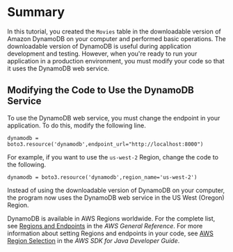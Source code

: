 # Summary<a name="GettingStarted.Python.Summary"></a>

In this tutorial, you created the `Movies` table in the downloadable version of Amazon DynamoDB on your computer and performed basic operations\. The downloadable version of DynamoDB is useful during application development and testing\. However, when you're ready to run your application in a production environment, you must modify your code so that it uses the DynamoDB web service\.

## Modifying the Code to Use the DynamoDB Service<a name="GettingStarted.Python.Summary.MovingToDDB"></a>

To use the DynamoDB web service, you must change the endpoint in your application\. To do this, modify the following line\.

```
dynamodb = boto3.resource('dynamodb',endpoint_url="http://localhost:8000") 
```

For example, if you want to use the `us-west-2` Region, change the code to the following\.

```
dynamodb = boto3.resource('dynamodb',region_name='us-west-2') 
```

Instead of using the downloadable version of DynamoDB on your computer, the program now uses the DynamoDB web service in the US West \(Oregon\) Region\.

DynamoDB is available in AWS Regions worldwide\. For the complete list, see [Regions and Endpoints](https://docs.aws.amazon.com/general/latest/gr/rande.html) in the *AWS General Reference*\. For more information about setting Regions and endpoints in your code, see [AWS Region Selection](https://docs.aws.amazon.com/sdk-for-java/latest/developer-guide/java-dg-region-selection.html) in the *AWS SDK for Java Developer Guide*\.